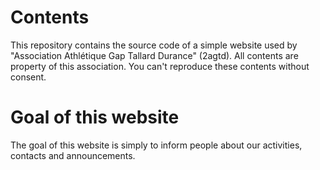 # Contents

This repository contains the source code of a simple website used by "Association Athlétique Gap Tallard Durance" (2agtd).
All contents are property of this association.
You can't reproduce these contents without consent.

# Goal of this website

The goal of this website is simply to inform people about our activities, contacts and announcements.

